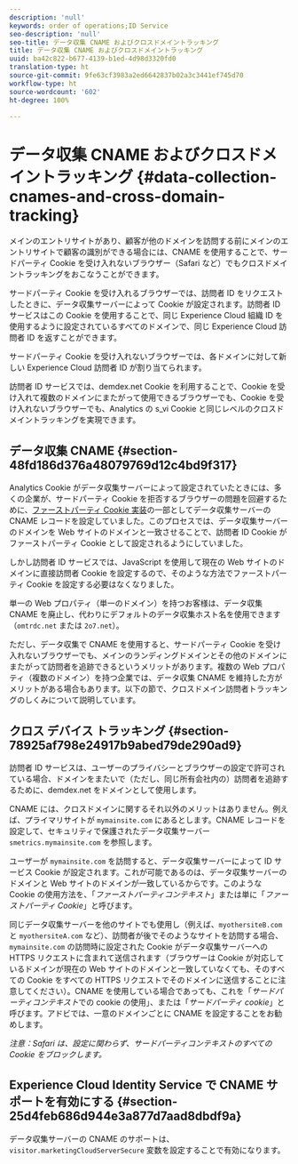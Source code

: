 ```yaml
---
description: 'null'
keywords: order of operations;ID Service
seo-description: 'null'
seo-title: データ収集 CNAME およびクロスドメイントラッキング
title: データ収集 CNAME およびクロスドメイントラッキング
uuid: ba42c822-b677-4139-b1ed-4d98d3320fd0
translation-type: ht
source-git-commit: 9fe63cf3983a2ed6642837b02a3c3441ef745d70
workflow-type: ht
source-wordcount: '602'
ht-degree: 100%

---
```



# データ収集 CNAME およびクロスドメイントラッキング {#data-collection-cnames-and-cross-domain-tracking}

メインのエントリサイトがあり、顧客が他のドメインを訪問する前にメインのエントリサイトで顧客の識別ができる場合には、CNAME を使用することで、サードパーティ Cookie を受け入れないブラウザー（Safari など）でもクロスドメイントラッキングをおこなうことができます。

サードパーティ Cookie を受け入れるブラウザーでは、訪問者 ID をリクエストしたときに、データ収集サーバーによって Cookie が設定されます。訪問者 ID サービスはこの Cookie を使用することで、同じ Experience Cloud 組織 ID を使用するように設定されているすべてのドメインで、同じ Experience Cloud 訪問者 ID を返すことができます。

サードパーティ Cookie を受け入れないブラウザーでは、各ドメインに対して新しい Experience Cloud 訪問者 ID が割り当てられます。

訪問者 ID サービスでは、demdex.net Cookie を利用することで、Cookie を受け入れて複数のドメインにまたがって使用できるブラウザーでも、Cookie を受け入れないブラウザーでも、Analytics の s_vi Cookie と同じレベルのクロスドメイントラッキングを実現できます。

## データ収集 CNAME {#section-48fd186d376a48079769d12c4bd9f317}

Analytics Cookie がデータ収集サーバーによって設定されていたときには、多くの企業が、サードパーティ Cookie を拒否するブラウザーの問題を回避するために、[ファーストパーティ Cookie 実装](https://docs.adobe.com/content/help/ja-JP/core-services/interface/ec-cookies/cookies-first-party.html)の一部としてデータ収集サーバーの CNAME レコードを設定していました。このプロセスでは、データ収集サーバーのドメインを Web サイトのドメインと一致させることで、訪問者 ID Cookie がファーストパーティ Cookie として設定されるようにしていました。

しかし訪問者 ID サービスでは、JavaScript を使用して現在の Web サイトのドメインに直接訪問者 Cookie を設定するので、そのような方法でファーストパーティ Cookie を設定する必要はなくなりました。

単一の Web プロパティ（単一のドメイン）を持つお客様は、データ収集 CNAME を廃止し、代わりにデフォルトのデータ収集ホスト名を使用できます（`omtrdc.net` または `2o7.net`）。

ただし、データ収集で CNAME を使用すると、サードパーティ Cookie を受け入れないブラウザーでも、メインのランディングドメインとその他のドメインにまたがって訪問者を追跡できるというメリットがあります。複数の Web プロパティ（複数のドメイン）を持つ企業では、データ収集 CNAME を維持した方がメリットがある場合もあります。以下の節で、クロスドメイン訪問者トラッキングのしくみについて説明しています。

## クロス デバイス トラッキング {#section-78925af798e24917b9abed79de290ad9}

訪問者 ID サービスは、ユーザーのプライバシーとブラウザーの設定で許可されている場合、ドメインをまたいで（ただし、同じ所有会社内の）訪問者を追跡するために、demdex.net をドメインとして使用します。

CNAME には、クロスドメインに関するそれ以外のメリットはありません。例えば、プライマリサイトが `mymainsite.com` にあるとします。CNAME レコードを設定して、セキュリティで保護されたデータ収集サーバー `smetrics.mymainsite.com` を参照します。

ユーザーが `mymainsite.com` を訪問すると、データ収集サーバーによって ID サービス Cookie が設定されます。これが可能であるのは、データ収集サーバーのドメインと Web サイトのドメインが一致しているからです。このような Cookie の使用方法を、「*ファーストパーティコンテキスト*」または単に「*ファーストパーティ Cookie*」と呼びます。

同じデータ収集サーバーを他のサイトでも使用し（例えば、`myothersiteB.com` と `myothersiteA.com` など）、訪問者が後でそのようなサイトを訪問する場合、`mymainsite.com` の訪問時に設定された Cookie がデータ収集サーバーへの HTTPS リクエストに含まれて送信されます（ブラウザーは Cookie が対応しているドメインが現在の Web サイトのドメインと一致していなくても、そのすべての Cookie をすべての HTTPS リクエストでそのドメインに送信することに注意してください）。CNAME を使用している場合であっても、これを「*サードパーティコンテキスト*&#x200B;での cookie の使用」、または「*サードパーティ cookie*」と呼びます。アドビでは、一意のドメインごとに CNAME を設定することをお勧めします。

*注意：Safari は、設定に関わらず、サードパーティコンテキストのすべての Cookie をブロックします。*

## Experience Cloud Identity Service で CNAME サポートを有効にする {#section-25d4feb686d944e3a877d7aad8dbdf9a}

データ収集サーバーの CNAME のサポートは、`visitor.marketingCloudServerSecure` 変数を設定することで有効になります。
